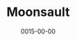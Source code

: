---
title: Moonsault
reqs:
  - 'High-Jump'
  - Somersault
tags:
  - abilities
date: 0015-00-00
permalink: false
---